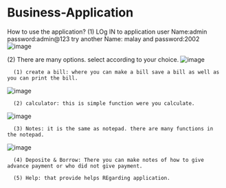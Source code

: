 # Business-Application
How to use the application?
(1) LOg IN to application 
      user Name:admin
      password:admin@123
      try another Name: malay
      and password:2002
      ![image](https://user-images.githubusercontent.com/78149426/163844992-07537db8-3204-488f-9558-99ee972b5c4a.png)

(2) There are many options. select according to your choice.
![image](https://user-images.githubusercontent.com/78149426/163845046-8ae2a8c0-9d7f-4f8c-a3cb-385f0263227e.png)


      (1) create a bill: where you can make a bill save a bill as well as you can print the bill.
![image](https://user-images.githubusercontent.com/78149426/163855744-a6d0fe49-095c-4825-865d-92d1e9fb7946.png)

      (2) calculator: this is simple function were you calculate.
![image](https://user-images.githubusercontent.com/78149426/163845085-ada2bdf0-c26f-4d3c-ba9e-ea0abbd2a410.png)
      
      (3) Notes: it is the same as notepad. there are many functions in the notepad.
![image](https://user-images.githubusercontent.com/78149426/163845326-2510674a-55ca-4e6f-88ab-2255aa7a630e.png)
      
      (4) Deposite & Borrow: There you can make notes of how to give advance payment or who did not give payment.
     
      (5) Help: that provide helps REgarding application.
      

